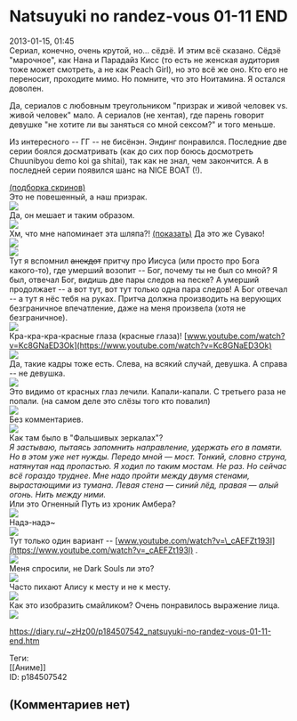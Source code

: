 Natsuyuki no randez-vous 01-11 END
==================================

  
2013-01-15, 01:45  
 Сериал, конечно, очень крутой, но... сёдзё. И этим всё сказано. Сёдзё "марочное", как Нана и Парадайз Кисс (то есть не женская аудитория тоже может смотреть, а не как Peach Girl), но это всё же оно. Кто его не переносит, проходите мимо. Но помните, что это Ноитамина. Я остался доволен.   
   
 Да, сериалов с любовным треугольником "призрак и живой человек vs. живой человек" мало. А сериалов (не хентая), где парень говорит девушке "не хотите ли вы заняться со мной сексом?" и того меньше.   
   
 Из интересного -- ГГ -- не бисёнэн. Эндинг понравился. Последние две серии боялся досматривать (как до сих пор боюсь досмотреть Chuunibyou demo koi ga shitai), так как не знал, чем закончится. А в последней серии появился шанс на NICE BOAT (!).   
   
  [(подборка скринов)](https://zHz00.diary.ru/p184507542.htm?index=2#linkmore184507542m2)      
  Это не повешенный, а наш призрак.   
  [![](http://s60.radikal.ru/i168/1301/9c/436dc1199cfat.jpg)](http://s60.radikal.ru/i168/1301/9c/436dc1199cfa.png)    
 Да, он мешает и таким образом.   
  [![](http://s48.radikal.ru/i120/1301/2f/46310f427754t.jpg)](http://s48.radikal.ru/i120/1301/2f/46310f427754.png)    
 Хм, что мне напоминает эта шляпа?!  [(показать)](https://zHz00.diary.ru/p184507542.htm?index=1#linkmore184507542m1)    Да это же Сувако!   
  [![](http://s020.radikal.ru/i708/1301/5d/714f906eb915t.jpg)](http://s020.radikal.ru/i708/1301/5d/714f906eb915.png)      
  [![](http://s005.radikal.ru/i210/1301/8f/d5aa3b4eb39bt.jpg)](http://s005.radikal.ru/i210/1301/8f/d5aa3b4eb39b.png)    
 Тут я вспомнил  ~~анекдот~~  притчу про Иисуса (или просто про Бога какого-то), где умерший возопит -- Бог, почему ты не был со мной? Я был, отвечал Бог, видишь две пары следов на песке? А умерший продолжает -- а вот тут, вот тут только одна пара следов! А Бог отвечал -- а тут я нёс тебя на руках. Притча должна производить на верующих безграничное впечатление, даже на меня произвела (хотя не безграничное).   
  [![](http://s48.radikal.ru/i121/1301/54/431b203dfb07t.jpg)](http://s48.radikal.ru/i121/1301/54/431b203dfb07.png)    
 Кра-кра-кра-красные глаза (красные глаза)!  [www.youtube.com/watch?v=Kc8GNaED3Ok](https://www.youtube.com/watch?v=Kc8GNaED3Ok)    
  [![](http://i022.radikal.ru/1301/1d/463577023279t.jpg)](http://i022.radikal.ru/1301/1d/463577023279.png)    
 Да, такие кадры тоже есть. Слева, на всякий случай, девушка. А справа -- не девушка.   
  [![](http://s59.radikal.ru/i163/1301/cd/5d68713f5a61t.jpg)](http://s59.radikal.ru/i163/1301/cd/5d68713f5a61.png)    
 Это видимо от красных глаз лечили. Капали-капали. С третьего раза не попали. (на самом деле это слёзы того кто повалил)   
  [![](http://s006.radikal.ru/i213/1301/6e/0d568cce462bt.jpg)](http://s006.radikal.ru/i213/1301/6e/0d568cce462b.png)    
 Без комментариев.   
  [![](http://s020.radikal.ru/i715/1301/7f/360935e9478ct.jpg)](http://s020.radikal.ru/i715/1301/7f/360935e9478c.png)    
 Как там было в "Фальшивых зеркалах"?   
  *Я застываю, пытаясь запомнить направление, удержать его в памяти. Но в этом уже нет нужды. Передо мной — мост. Тонкий, словно струна, натянутая над пропастью. Я ходил по таким мостам. Не раз. Но сейчас всё гораздо труднее. Мне надо пройти между двумя стенами, вырастающими из тумана. Левая стена — синий лёд, правая — алый огонь. Нить между ними.*    
 Или это Огненный Путь из хроник Амбера?   
  [![](http://i060.radikal.ru/1301/96/671fc53a2bd6t.jpg)](http://i060.radikal.ru/1301/96/671fc53a2bd6.png)    
 Надэ-надэ~   
  [![](http://s020.radikal.ru/i714/1301/cb/e04377f78677t.jpg)](http://s020.radikal.ru/i714/1301/cb/e04377f78677.png)    
 Тут только один вариант --  [www.youtube.com/watch?v=\_cAEFZt193I](https://www.youtube.com/watch?v=_cAEFZt193I)  .   
  [![](http://s020.radikal.ru/i711/1301/2b/290e93d274bet.jpg)](http://s020.radikal.ru/i711/1301/2b/290e93d274be.png)    
 Меня спросили, не Dark Souls ли это?   
  [![](http://s018.radikal.ru/i524/1301/b1/91751257cccdt.jpg)](http://s018.radikal.ru/i524/1301/b1/91751257cccd.png)    
 Часто пихают Алису к месту и не к месту.   
  [![](http://s16.radikal.ru/i190/1301/77/a34507d52bc9t.jpg)](http://s16.radikal.ru/i190/1301/77/a34507d52bc9.png)    
 Как это изобразить смайликом? Очень понравилось выражение лица.   
  [![](http://s49.radikal.ru/i125/1301/b8/1115567c3f22t.jpg)](http://s49.radikal.ru/i125/1301/b8/1115567c3f22.png)    
    
     
  
<https://diary.ru/~zHz00/p184507542_natsuyuki-no-randez-vous-01-11-end.htm>  
  
Теги:  
[[Аниме]]  
ID: p184507542  


(Комментариев нет)
------------------